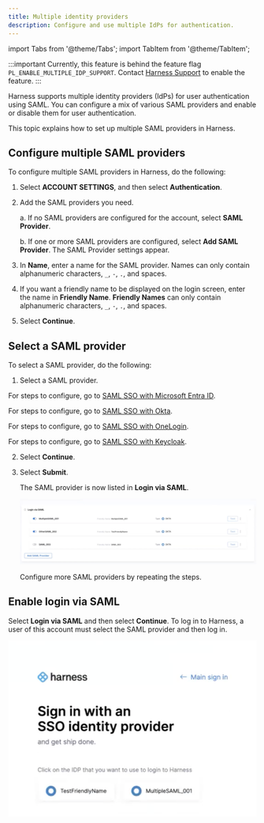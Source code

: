 ```yaml
---
title: Multiple identity providers
description: Configure and use multiple IdPs for authentication.
---
```


import Tabs from '@theme/Tabs';
import TabItem from '@theme/TabItem';


:::important
Currently, this feature is behind the feature flag `PL_ENABLE_MULTIPLE_IDP_SUPPORT`. Contact [Harness Support](mailto:support@harness.io) to enable the feature.
:::

Harness supports multiple identity providers (IdPs) for user authentication using SAML.
You can configure a mix of various SAML providers and enable or disable them for user authentication.

This topic explains how to set up multiple SAML providers in Harness.

## Configure multiple SAML providers

To configure multiple SAML providers in Harness, do the following:

1. Select **ACCOUNT SETTINGS**, and then select **Authentication**.
2. Add the SAML providers you need.

    a. If no SAML providers are configured for the account, select **SAML Provider**. 
    
    b. If one or more SAML providers are configured, select **Add SAML Provider**.
   The SAML Provider settings appear.
3. In **Name**, enter a name for the SAML provider. Names can only contain alphanumeric characters, `_`, `-`, `.`, and spaces.
4. If you want a friendly name to be displayed on the login screen, enter the name in **Friendly Name**. **Friendly Names** can only contain alphanumeric characters, `_`, `-`, `.`, and spaces.
5. Select **Continue**.

## Select a SAML provider

To select a SAML provider, do the following:

1. Select a SAML provider.
   
   
<Tabs>
<TabItem value="Microsoft Entra ID">
   

   For steps to configure, go to [SAML SSO with Microsoft Entra ID](/docs/platform/authentication/single-sign-on-saml#saml-sso-with-azure).


</TabItem>
<TabItem value="Okta">
      

   For steps to configure, go to [SAML SSO with Okta](/docs/platform/authentication/single-sign-on-saml#saml-sso-with-okta).


</TabItem>
      <TabItem value="OneLogin">
   

   For steps to configure, go to [SAML SSO with OneLogin](/docs/platform/authentication/single-sign-on-saml#saml-sso-with-onelogin).


</TabItem>
<TabItem value="Others">
    

   For steps to configure, go to [SAML SSO with Keycloak](/docs/platform/authentication/single-sign-on-saml#saml-sso-with-keycloak).


</TabItem>
</Tabs>
   

2. Select **Continue**.
3. Select **Submit**.

   The SAML provider is now listed in **Login via SAML**.

   ![](./static/multiple-idp-list-saml.png)

   Configure more SAML providers by repeating the steps.

## Enable login via SAML

   Select **Login via SAML** and then select **Continue**.
   To log in to Harness, a user of this account must select the SAML provider and then log in.

   ![](./static/multiple-idp-login.png)

